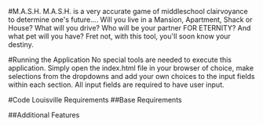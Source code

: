 #M.A.S.H.
M.A.S.H. is a very accurate game of middleschool clairvoyance to determine one's future.... Will you live in a Mansion, Apartment, Shack or House? What will you drive? Who will be your partner FOR ETERNITY? And what pet will you have? Fret not, with this tool, you'll soon know your destiny. 


#Running the Application
No special tools are needed to execute this application. Simply open the index.html file in your browser of choice, make selections from the dropdowns and add your own choices to the input fields within each section. All input fields are required to have user input. 


#Code Louisville Requirements
##Base Requirements





##Additional Features
  
   
    
     
      
       
        